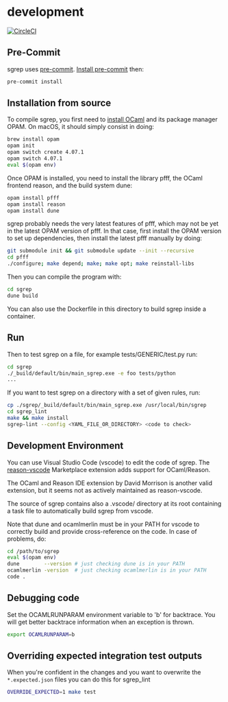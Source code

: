 # development

[![CircleCI](https://circleci.com/gh/returntocorp/sgrep.svg?style=svg)](https://circleci.com/gh/returntocorp/sgrep)

## Pre-Commit

sgrep uses [pre-commit](https://pre-commit.com/). [Install pre-commit](https://pre-commit.com/#installation) then:

```bash
pre-commit install
```

## Installation from source

To compile sgrep, you first need to [install OCaml](https://opam.ocaml.org/doc/Install.html) and its package manager OPAM. On macOS, it should simply consist in doing:

```bash
brew install opam
opam init
opam switch create 4.07.1
opam switch 4.07.1
eval $(opam env)
```

Once OPAM is installed, you need to install the library pfff, the OCaml frontend reason, and the build system dune:

```bash
opam install pfff
opam install reason
opam install dune
```

sgrep probably needs the very latest features of pfff,
which may not be yet in the latest OPAM version of pfff.
In that case, first install the OPAM version to set up dependencies,
then install the latest pfff manually by doing:

```bash
git submodule init && git submodule update --init --recursive
cd pfff
./configure; make depend; make; make opt; make reinstall-libs
```

Then you can compile the program with:

```bash
cd sgrep
dune build
```

You can also use the Dockerfile in this directory to build sgrep inside a container.

## Run

Then to test sgrep on a file, for example tests/GENERIC/test.py run:

```bash
cd sgrep
./_build/default/bin/main_sgrep.exe -e foo tests/python
...
```

If you want to test sgrep on a directory with a set of given rules, run:

```bash
cp ./sgrep/_build/default/bin/main_sgrep.exe /usr/local/bin/sgrep
cd sgrep_lint
make && make install
sgrep-lint --config <YAML_FILE_OR_DIRECTORY> <code to check>
```

## Development Environment

You can use Visual Studio Code \(vscode\) to edit the code of sgrep. The [reason-vscode](https://marketplace.visualstudio.com/items?itemName=jaredly.reason-vscode) Marketplace extension adds support for OCaml/Reason.

The OCaml and Reason IDE extension by David Morrison is another valid extension, but it seems not as actively maintained as reason-vscode.

The source of sgrep contains also a .vscode/ directory at its root containing a task file to automatically build sgrep from vscode.

Note that dune and ocamlmerlin must be in your PATH for vscode to correctly build and provide cross-reference on the code. In case of problems, do:

```bash
cd /path/to/sgrep
eval $(opam env)
dune        --version # just checking dune is in your PATH
ocamlmerlin -version  # just checking ocamlmerlin is in your PATH
code .
```

## Debugging code

Set the OCAMLRUNPARAM environment variable to 'b' for backtrace. You will get better backtrace information when an exception is thrown.

```bash
export OCAMLRUNPARAM=b
```

## Overriding expected integration test outputs

When you're confident in the changes and you want to overwrite the `*.expected.json` files you can do this for sgrep_lint

```bash
OVERRIDE_EXPECTED=1 make test
```
